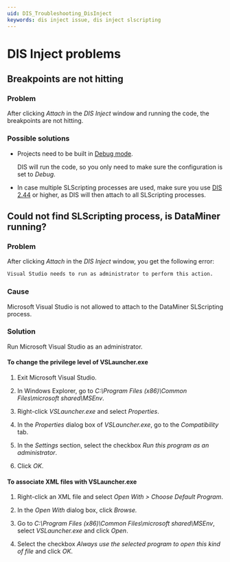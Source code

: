 ```yaml
---
uid: DIS_Troubleshooting_DisInject
keywords: dis inject issue, dis inject slscripting
---
```


# DIS Inject problems

## Breakpoints are not hitting

### Problem

After clicking *Attach* in the *DIS Inject* window and running the code, the breakpoints are not hitting.

### Possible solutions

- Projects need to be built in [Debug mode](https://learn.microsoft.com/en-us/visualstudio/debugger/what-is-debugging?view=vs-2022#debug-mode-vs-running-your-app).

  DIS will run the code, so you only need to make sure the configuration is set to *Debug*.

- In case multiple SLScripting processes are used, make sure you use [DIS 2.44](xref:DIS_2.44#dis-inject-attaching-the-visual-studio-debugger-to-multiple-slscripting-processes-id_37042) or higher, as DIS will then attach to all SLScripting processes.

## Could not find SLScripting process, is DataMiner running?

### Problem

After clicking *Attach* in the *DIS Inject* window, you get the following error:

```txt
Visual Studio needs to run as administrator to perform this action.
```

### Cause

Microsoft Visual Studio is not allowed to attach to the DataMiner SLScripting process.

### Solution

Run Microsoft Visual Studio as an administrator.

#### To change the privilege level of VSLauncher.exe

1. Exit Microsoft Visual Studio.

1. In Windows Explorer, go to *C:\\Program Files (x86)\\Common Files\\microsoft shared\\MSEnv*.

1. Right-click *VSLauncher.exe* and select *Properties*.

1. In the *Properties* dialog box of *VSLauncher.exe*, go to the *Compatibility* tab.

1. In the *Settings* section, select the checkbox *Run this program as an administrator*.

1. Click *OK*.

#### To associate XML files with VSLauncher.exe

1. Right-click an XML file and select *Open With \> Choose Default Program*.

1. In the *Open With* dialog box, click *Browse.*

1. Go to *C:\\Program Files (x86)\\Common Files\\microsoft shared\\MSEnv*, select *VSLauncher.exe* and click *Open*.

1. Select the checkbox *Always use the selected program to open this kind of file* and click *OK*.
